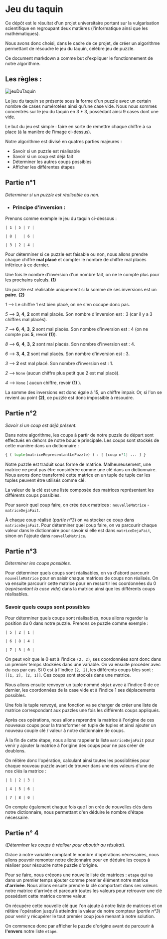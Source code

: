 # Jeu du taquin

Ce dépôt est le résultat d'un projet universitaire portant sur la vulgarisation scientifique en regroupant deux matières (l'informatique ainsi que les mathématiques).

Nous avons donc choisi, dans le cadre de ce projet, de créer un algorithme permettant de résoudre le jeu du taquin, célèbre jeu de puzzle.

Ce document markdown a comme but d'expliquer le fonctionnement de notre algorithme.


## Les règles :

![jeuDuTaquin](https://encrypted-tbn0.gstatic.com/images?q=tbn:ANd9GcTbUT0ouQECz9RcjwlwbY05sGlhkq_MHNfsYA&usqp=CAU)

Le jeu du taquin se présente sous la forme d'un puzzle avec un certain nombre de cases numérotées ainsi qu'une case vide. Nous nous sommes concentrés sur le jeu du taquin en 3 * 3, possédant ainsi 9 cases dont une vide.

Le but du jeu est simple : faire en sorte de remettre chaque chiffre à sa place (à la manière de l'image ci-dessus).

Notre algorithme est divisé en quatres parties majeures : 
- Savoir si un puzzle est réalisable
- Savoir si un coup est déjà fait
- Déterminer les autres coups possibles
- Afficher les différentes étapes

## Partie n°1
*Déterminer si un puzzle est réalisable ou non.*


* ### Principe d'inversion :

Prenons comme exemple le jeu du taquin ci-dessous :

```
| 1 | 5 | 7 |

| 8 |   | 6 |

| 3 | 2 | 4 |
```
Pour déterminer si ce puzzle est faisable ou non, nous allons prendre chaque chiffre **mal placé** et compter le nombre de chiffre mal placés inférieur à ce dernier. 

Une fois le nombre d'inversion d'un nombre fait, on ne le compte plus pour les prochains calculs. **(1)**

Un puzzle est réalisable uniquement si la somme de ses inversions est un **paire**. **(2)**


*1* --> Le chiffre 1 est bien placé, on ne s'en occupe donc pas.

*5* --> **3**, **4**, **2** sont mal placés. Son nombre d'inversion est : 3 (car il y a 3 chiffres mal placés).

*7* --> **6**, **4**, **3**, **2** sont mal placés. Son nombre d'inversion est : 4 (on ne compte pas **5**, revoir **(1)**).

*8* --> **6**, **4**, **3**, **2** sont mal placés. Son nombre d'inversion est : 4.

*6* --> **3**, **4**, **2** sont mal placés. Son nombre d'inversion est : 3.

*3* --> **2** est mal placé. Son nombre d'inversion est : 1.

*2* --> `None` (aucun chiffre plus petit que 2 est mal placé).

*4* --> `None` ( aucun chiffre, revoir **(1)** ).

La somme des inversions est donc égale à 15, un chiffre impair. Or, si l'on se revient au point **(2)**, ce puzzle est donc impossible à résoudre.

## Partie n°2
*Savoir si un coup est déjà présent.*

Dans notre algorithme, les coups à partir de notre puzzle de départ sont effectués en dehors de notre boucle principale.
Les coups sont stockés de cette manière dans un dictionnaire :

```py
{ ( tuple(matriceRepresentantLePuzzle) ) : [ [coup n°1] ... ] }
```

Notre puzzle est traduit sous forme de matrice. Malheureusement, une matrice ne peut pas être considérée comme une clé dans un dictionnaire.
Nous avons donc transformé cette matrice en un tuple de tuple car les tuples peuvent être utilisés comme clé.

La valeur de la clé est une liste composée des matrices représentant les différents coups possibles.

Pour savoir quel coup faire, on crée deux matrices : `nouvelleMatrice` - `matriceDejaFait`.

À chaque coup réalisé (*partie n°3*) on va stocker ce coup dans `matriceDejaFait`. 
Pour déterminer quel coup faire, on va parcourir chaque valeur dans le dictionnaire pour savoir si elle est dans `matriceDejaFait`, sinon on l'ajoute dans `nouvelleMatrice`.

## Partie n°3
*Déterminer les coups possibles.*

Pour déterminer quels coups sont réalisables, on va d'abord parcourir `nouvelleMatrice` pour en saisir chaque matrices de coups non réalisés.
On va ensuite parcourir cette matrice pour en ressortir les coordonnées du 0 (*représentant la case vide*) dans la matrice ainsi que les différents coups réalisables.

### Savoir quels coups sont possibles

Pour déterminer quels coups sont réalisables, nous allons regarder la position du 0 dans notre puzzle. Prenons ce puzzle comme exemple :

```
| 5 | 2 | 1 |

| 6 | 8 | 4 |

| 7 | 3 | 0 |
```

On peut voir que le 0 est à l'indice `(2, 2)`, ses coordonnées sont donc dans un premier temps stockées dans une variable. 
On va ensuite procéder avec du cas par cas. Si 0 est à l'indice `(2, 2)`, les différents coups 
bles sont : `[[1, 2], [2, 1]]`. Ces coups sont stockés dans une matrice.

Nous allons ensuite renvoyer un tuple nommé `objet` avec à l'indice 0 de ce dernier, les coordonnées de la case vide et à l'indice 1 ses déplacements possibles.

Une fois le tuple renvoyé, une fonction va se charger de créer une liste de matrice correspondant aux puzzles une fois les différents coups appliqués.

Après ces opérations, nous allons reprendre la matrice à l'origine de ces nouveaux coups pour la transformer en tuple de tuples et ainsi ajouter un nouveau couple clé / valeur à notre dictionnaire de coups.

À la fin de cette étape, nous allons rappeler la liste `matriceDejaFait` pour venir y ajouter la matrice à l'origine des coups pour ne pas créer de doublons.

On réitère donc l'opération, calculant ainsi toutes les possiblitées pour chaque nouveau puzzle avant de trouver dans une des valeurs d'une de nos clés la matrice : 

```
| 1 | 2 | 3 |

| 4 | 5 | 6 |

| 7 | 8 | 0 |
```

On compte également chaque fois que l'on crée de nouvelles clés dans notre dictionnaire, nous permettant d'en déduire le nombre d'étape nécessaire.

## Partie n° 4
(*Déterminer les coups à réaliser pour abouttir au résultat*).

Grâce à notre variable comptant le nombre d'opérations nécessaires, nous allons pouvoir remonter notre dictionnaire pour en déduire les coups à réaliser pour résoudre notre puzzle d'origine.

Pour se faire, nous créeons une nouvelle liste de matrices : `etape` qui va dans un premier temps ajouter comme premier élément notre matrice **d'arrivée**.
Nous allons ensuite prendre la clé comportant dans ses valeurs notre matrice d'arrivée et parcourir toutes les valeurs pour retrouver une clé possédant cette matrice comme valeur. 

On récupère cette nouvelle clé que l'on ajoute à notre liste de matrices et on réitère l'opération jusqu'à atteindre la valeur de notre compteur (*partie n°3*) pour venir y récupérer le tout premier coup joué menant à notre solution.

On commence donc par afficher le puzzle d'origine avant de parcourir **à l'envers** notre liste `etape`.

